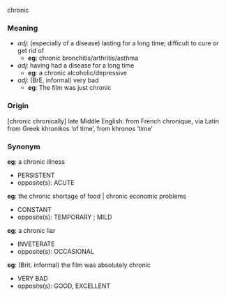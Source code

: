 chronic
### Meaning
+ _adj_:  (especially of a disease) lasting for a long time; difficult to cure or get rid of
	+ __eg__: chronic bronchitis/arthritis/asthma
+ _adj_:  having had a disease for a long time
	+ __eg__: a chronic alcoholic/depressive
+ _adj_: (BrE, informal) very bad
	+ __eg__: The film was just chronic

### Origin

[chronic chronically] late Middle English: from French chronique, via Latin from Greek khronikos ‘of time’, from khronos ‘time’

### Synonym

__eg__: a chronic illness

+ PERSISTENT
+ opposite(s): ACUTE

__eg__: the chronic shortage of food | chronic economic problems

+ CONSTANT
+ opposite(s): TEMPORARY ; MILD

__eg__: a chronic liar

+ INVETERATE
+ opposite(s): OCCASIONAL

__eg__: (Brit. informal) the film was absolutely chronic

+ VERY BAD
+ opposite(s): GOOD, EXCELLENT


